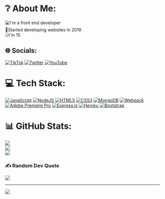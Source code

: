# ❔ About Me:
💻I'm a front end developer<br>🧪Started developing websites in 2019<br>🤐I'm 15

## 🌐 Socials:
[![TikTok](https://img.shields.io/badge/TikTok-%23000000.svg?logo=TikTok&logoColor=white)](https://tiktok.com/@warrio_) [![Twitter](https://img.shields.io/badge/Twitter-%231DA1F2.svg?logo=Twitter&logoColor=white)](https://twitter.com/@oACXWpPT5W3Bdeq) [![YouTube](https://img.shields.io/badge/YouTube-%23FF0000.svg?logo=YouTube&logoColor=white)](https://youtube.com/channel/UCuIGmmxMSt9T6D0ZLRtU8Xg) 

# 💻 Tech Stack:
[![JavaScript](https://img.shields.io/badge/javascript-%23323330.svg?style=for-the-badge&logo=javascript&logoColor=%23F7DF1E)](https://en.wikipedia.org/wiki/JavaScript)
[![NodeJS](https://img.shields.io/badge/node.js-6DA55F?style=for-the-badge&logo=node.js&logoColor=white)](https://nodejs.org/)
[![HTML5](https://img.shields.io/badge/html5-%23E34F26.svg?style=for-the-badge&logo=html5&logoColor=white)](https://en.wikipedia.org/wiki/HTML)
[![CSS3](https://img.shields.io/badge/css3-%231572B6.svg?style=for-the-badge&logo=css3&logoColor=white)](https://en.wikipedia.org/wiki/CSS)
[![MongoDB](https://img.shields.io/badge/MongoDB-%234ea94b.svg?style=for-the-badge&logo=mongodb&logoColor=white)](https://www.mongodb.com/)
[![Webpack](https://img.shields.io/badge/webpack-%238DD6F9.svg?style=for-the-badge&logo=webpack&logoColor=black)](https://webpack.js.org/)
[![Adobe Premiere Pro](https://img.shields.io/badge/Adobe%20Premiere%20Pro-9999FF.svg?style=for-the-badge&logo=Adobe%20Premiere%20Pro&logoColor=white)](https://www.adobe.com/)
[![Express.js](https://img.shields.io/badge/express.js-%23404d59.svg?style=for-the-badge&logo=express&logoColor=%2361DAFB)](https://expressjs.com)
[![Heroku](https://img.shields.io/badge/heroku-%23430098.svg?style=for-the-badge&logo=heroku&logoColor=white)](https://www.heroku.com/)
[![Bootstrap](https://img.shields.io/badge/bootstrap-%23563D7C.svg?style=for-the-badge&logo=bootstrap&logoColor=white)](https://getbootstrap.com/docs/3.4/javascript/)
# 📊 GitHub Stats:
![](https://github-readme-stats.vercel.app/api?username=Warrio38&theme=gotham&hide_border=false&include_all_commits=false&count_private=false)<br/>
![](https://github-readme-streak-stats.herokuapp.com/?user=Warrio38&theme=gotham&hide_border=false)<br/>
![](https://github-readme-stats.vercel.app/api/top-langs/?username=Warrio38&theme=gotham&hide_border=false&include_all_commits=false&count_private=false&layout=compact)

### ✍️ Random Dev Quote
![](https://quotes-github-readme.vercel.app/api?type=vetical&theme=dark)

---
[![](https://visitcount.itsvg.in/api?id=Warrio38&icon=0&color=1)](https://visitcount.itsvg.in)

